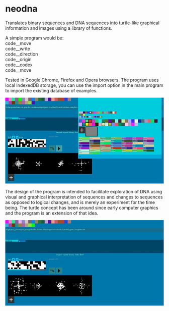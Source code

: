# neodna
Translates binary sequences and DNA sequences into turtle-like graphical information and images using a library of functions.

A simple program would be:  
code__move  
code__write  
code__direction  
code__origin  
code__codex  
code__move

Tested in Google Chrome, Firefox and Opera browsers. The program uses local IndexedDB storage, you can use the import option in the main program to import the existing database of examples.

![Screenshot](ss2505202102.jpg)

The design of the program is intended to facilitate exploration of DNA using visual and graphical interpretation of sequences and changes to sequences as opposed to logical changes, and is merely an experiment for the time being. The turtle concept has been around since early computer graphics and the program is an extension of that idea.

![Screenshot](ss25052021.jpg)
